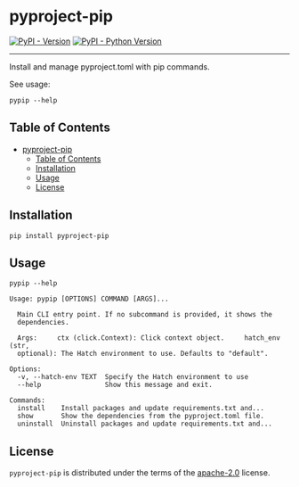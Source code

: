 # pyproject-pip

[![PyPI - Version](https://img.shields.io/pypi/v/pyproject-pip.svg)](https://pypi.org/project/pyproject-pip)
[![PyPI - Python Version](https://img.shields.io/pypi/pyversions/pyproject-pip.svg)](https://pypi.org/project/pyproject-pip)

-----

Install and manage pyproject.toml with pip commands.

See usage:

```
pypip --help
```


## Table of Contents

- [pyproject-pip](#pyproject-pip)
  - [Table of Contents](#table-of-contents)
  - [Installation](#installation)
  - [Usage](#usage)
  - [License](#license)

## Installation

```console
pip install pyproject-pip
```

## Usage

```console
pypip --help
```

```
Usage: pypip [OPTIONS] COMMAND [ARGS]...

  Main CLI entry point. If no subcommand is provided, it shows the
  dependencies.

  Args:     ctx (click.Context): Click context object.     hatch_env (str,
  optional): The Hatch environment to use. Defaults to "default".

Options:
  -v, --hatch-env TEXT  Specify the Hatch environment to use
  --help                Show this message and exit.

Commands:
  install    Install packages and update requirements.txt and...
  show       Show the dependencies from the pyproject.toml file.
  uninstall  Uninstall packages and update requirements.txt and...
```

## License

`pyproject-pip` is distributed under the terms of the [apache-2.0](https://spdx.org/licenses/apache-2.0.html) license.

